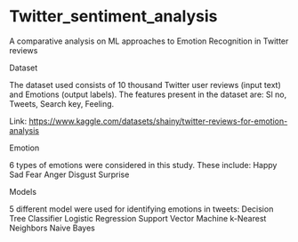 # Twitter_sentiment_analysis
A comparative analysis on ML approaches to Emotion Recognition in Twitter reviews

Dataset

The dataset used consists of 10 thousand Twitter user reviews (input text) and Emotions (output labels).
The features present in the dataset are: Sl no, Tweets, Search key, Feeling.

Link: https://www.kaggle.com/datasets/shainy/twitter-reviews-for-emotion-analysis

Emotion

6 types of emotions were considered in this study. These include:
Happy 
Sad
Fear
Anger
Disgust
Surprise

Models

5 different model were used for identifying emotions in tweets:
Decision Tree Classifier
Logistic Regression
Support Vector Machine
k-Nearest Neighbors
Naive Bayes
